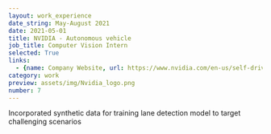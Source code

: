 ```yaml
---
layout: work_experience
date_string: May-August 2021
date: 2021-05-01
title: NVIDIA - Autonomous vehicle
job_title: Computer Vision Intern
selected: True
links:
  - {name: Company Website, url: https://www.nvidia.com/en-us/self-driving-cars/}
category: work
preview: assets/img/Nvidia_logo.png
number: 7
---
```


Incorporated synthetic data for training lane detection model to target challenging scenarios